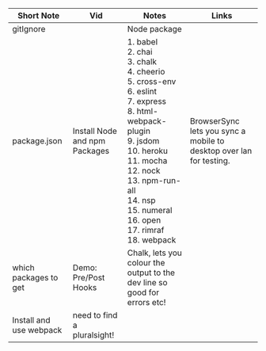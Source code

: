 | Short Note | Vid | Notes | Links |
--- | --- | --- | --- 
gitIgnore | | Node package | 
package.json | Install Node and npm Packages | 1. babel <br> 2. chai<br>  3. chalk<br>  4. cheerio <br> 5. cross-env <br> 6. eslint <br> 7. express <br> 8. html-webpack-plugin<br>  9. jsdom <br> 10. heroku <br> 11. mocha <br> 12. nock<br>  13. npm-run-all  <br>14. nsp<br>  15. numeral<br>  16. open <br> 17. rimraf  <br>18. webpack| BrowserSync lets you sync a mobile to desktop over lan for testing. |
| which packages to get| Demo: Pre/Post Hooks| Chalk, lets you colour the output to the dev line so good for errors etc!| |
| Install and use webpack | need to find a pluralsight! | |


